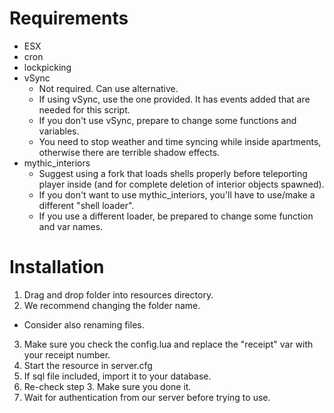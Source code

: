 # Requirements
- ESX
- cron
- lockpicking
- vSync
  * Not required. Can use alternative.
  * If using vSync, use the one provided. It has events added that are needed for this script.
  * If you don't use vSync, prepare to change some functions and variables.
  * You need to stop weather and time syncing while inside apartments, otherwise there are terrible shadow effects.
- mythic_interiors 
  * Suggest using a fork that loads shells properly before teleporting player inside (and for complete deletion of interior objects spawned).
  * If you don't want to use mythic_interiors, you'll have to use/make a different "shell loader".
  * If you use a different loader, be prepared to change some function and var names.

# Installation
1. Drag and drop folder into resources directory.
2. We recommend changing the folder name.
  * Consider also renaming files.
3. Make sure you check the config.lua and replace the "receipt" var with your receipt number.
4. Start the resource in server.cfg
5. If sql file included, import it to your database.
6. Re-check step 3. Make sure you done it.
7. Wait for authentication from our server before trying to use.
